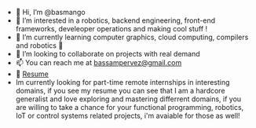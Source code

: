- 👋 Hi, I’m @basmango
- 👀 I’m interested in a robotics, backend engineering, front-end frameworks, develeoper operations and making cool stuff !
- 🌱 I’m currently learning computer graphics, cloud computing, compilers and robotics 🤖
- 💞️ I’m looking to collaborate on projects with real demand
- 📫 You can reach me at bassampervez@gmail.com
- 📄 [Resume](https://docs.google.com/document/d/e/2PACX-1vRTWRNKoaPSRDA4yuEXzAORSLzj_0s_FzzPjNR6VUNJSRHKqAtyus0hgAmNKNerLw/pub)
- Im currently looking for part-time remote internships in interesting domains, if you see my resume you can see that I am a hardcore generalist and love exploring and mastering differrent domains, if you are willing to take a chance for your functional programming, robotics, IoT or control systems related projects, i'm avaiable for those as well! 
<!---
basmango/basmango is a ✨ special ✨ repository because its `README.md` (this file) appears on your GitHub profile.
You can click the Preview link to take a look at your changes.
--->
